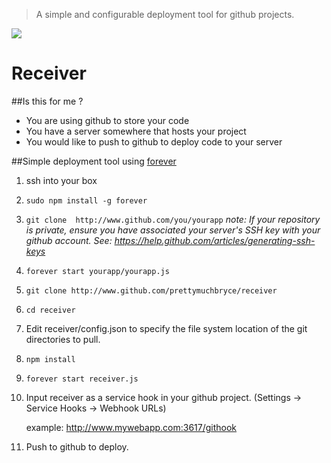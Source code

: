 > A simple and configurable deployment tool for github projects.


![](http://i.imgur.com/3D1ou4b.jpg)

# Receiver

##Is this for me ?
- You are using github to store your code
- You have a server somewhere that hosts your project
- You would like to push to github to deploy code to your server

##Simple deployment tool using [forever](https://github.com/nodejitsu/forever)

1. ssh into your box

2. `sudo npm install -g forever`

3. `git clone  http://www.github.com/you/yourapp`
	_note: If your repository is private, ensure you have associated your server's SSH key with your github account. See: https://help.github.com/articles/generating-ssh-keys_

4. `forever start yourapp/yourapp.js`

5. `git clone http://www.github.com/prettymuchbryce/receiver`

6. `cd receiver`

7. Edit receiver/config.json to specify the file system location of the git directories to pull.

8. `npm install`

9. `forever start receiver.js`

10. Input receiver as a service hook in your github project. (Settings -> Service Hooks -> Webhook URLs)

	example: http://www.mywebapp.com:3617/githook


11. Push to github to deploy.
